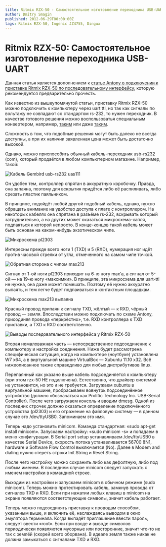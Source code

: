 ```yaml
---
title: Ritmix RZX-50 - Самостоятельное изготовление переходника USB-UART
author: Dmitry Smagin
published: 2012-06-29T00:00:00Z
tags: Ritmix RZX-50, Ingenic JZ4755, Dingux
---
```


# Ritmix RZX-50: Самостоятельное изготовление переходника USB-UART

Данная статья является дополнением к [статье Antony о подключении к приставке Ritmix RZX-50 по последовательному интерфейсу](http://a320.emulate.su/2012/01/19/uart-na-ritmix-rzx-50/), которую рекомендуется предварительно прочесть.

Как известно из вышеупомянутой статьи, приставку Ritmix RZX-50 можно подключить к компьютеру через uart ttl, но так как сигналы по вольтажу не совпадают со стандартом rs-232, то нужен переходник. В качестве готового решения можно воспользоватья специальным конвертером, например, [таким](http://a320.emulate.su/2010/08/24/breakout-board/)  или даже [таким](http://www.ellab.su/catalog/preobrazovateli/usb-uart/el202-4c.html).

Сложность в том, что подобные решения могут быть далеко не всегда доступны, а при их наличии заявленная цена может быть достаточно высокой.

Однако, можно приспособить обычный кабель-переходник usb-rs232 (com), который продаётся в любом компьютерном магазине. Например, такой:

![Кабель Gembird usb-rs232 uas111](/files/usb_com_640.jpg)

Он удобен тем, контроллер спрятан в аккуратную коробочку. Правда, она запаяна, поэтому для вскрытия придётся либо её распиливать, либо срезать пластик паяльником.

В принципе, подойдёт любой другой подобный кабель, однако, нужно обращать внимание на удобство доступа к плате с контроллером. На некоторых кабелях она спрятана в разъёме rs-232, вскрывать который затруднительно, а на других может оказаться микросхема-капля, подпаяться к которой непросто. В конце-концов такой кабель может быть основан на каком-нибудь экзотическом чипе.

![Микросхема pl2303](/files/123.jpg)

Интересны прежде всего ноги 1 (TXD) и 5 (RXD), нумерация ног идёт против часовой стрелки от угла, отмеченного на самом чипе точкой.

![Обратная сторона с чипом max213](/files/456.jpg)

Cигнал от 1-ой ноги pl2303 приходит на 6-ю ногу max’а, а сигнал от 5-ой — на 19-ю ногу «максимки».
В принципе, эта микросхема для uart-ttl не нужна, она даже может помешать. Поэтому её нужно аккуратно выпаять, и тем легче будет подпаиваться к контактным площадкам.

![Микросхема max213 выпаяна](/files/789.jpg)

Красный провод припаян к сигналу TXD, жёлтый — к RXD, чёрный провод — земля. Впоследствии можно подключать по схеме Antony, присодиняя провода «перкрёстно», т.е. RXD контроллера к TXD приставки, а TXD к RXD соответственно.

![Выводы последовательного интерфейса у Ritmix RZX-50](/files/2012-01-19-UART-on-Ritmix-RZX-50-figure2.jpg)

Вторая немаловажная часть — непосредственное подсоединение к компьютеру и настройка соединения.
Ниже будет рассмотрена специфическая ситуация, когда на компьютере (ноутбуке) установлена W7 x64, а в виртуальной машине VirtualBox — Xubuntu 11.10 x32. Всё нижеописанное также справедливо для любых дистрибутивов linux.

Перепаянный как указано выше кабель подсоединяется к компьютеру (при этом rzx-50 НЕ подключена). Естественно, что драйвер системой не установится, но это и не требуется. Загружаем xubuntu в виртуальной машине, пробрасываем вовнутрь подсоединённое устройство (должно обозначаться как Prolific Technology Inc. USB-Serial Controller). После чего загружаем консоль и вводим dmesg. Одной из последних строчек должно оказаться определение подключённого устройства (pl2303) и его отражение на файловую систему — в данном случае это /dev/ttyUSB0. Запоминаем это имя.

Теперь надо установить minicom. Команда стандартная: «sudo apt-get install minicom». Запускаем настройку: «sudo minicom -s» и попадаем в меню конфигурации. В Serial port setup устанавливаем /dev/ttyUSB0 в качестве Serial Device, скорость потока устанавливается 56700 8N1, hardware и Software Flow Control выключается (No). Далее в Modem and dialing нужно стереть строки Init String и Reset String.

После чего настройку можно сохранить либо как дефолтную, либо под любым именем. В последнем случае minicom следует запускать с именем настройки в командной строке.

Выходим из настройки и запускаем minicom в обычном режиме (sudo minicom). Теперь можно протестировать кабель, замкнув провода от сигналов TXD и RXD. Если при нажатии любых клавиш в minicom на экране появляются соответствующие символы, значит кабель работает.

Теперь можно подсоединять приставку к проводам способом, указанным выше, и включить её, наслаждаясь выводом в окно эмулятора терминала. Когда выпадёт приглашение ввести пароль, следует ввести «root». Если при вводе и выводе символов периодически появляются мусорные или посторонние, значит что-то не так с землёй (скорей всего оборвана). В идеале земля также никак не должна замыкаться с сигналами TXD и RXD.
